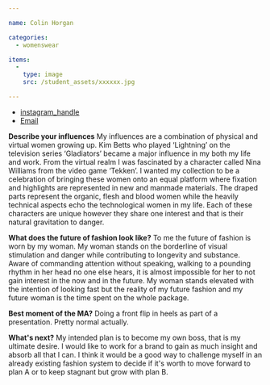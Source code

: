 ```yaml
---

name: Colin Horgan

categories:
  - womenswear

items:
  -
    type: image
    src: /student_assets/xxxxxx.jpg

---
```


* [instagram_handle](https://www.instagram.com/colinhorgan/)
* [Email](mailto:colin.horgan@network.rca.ac.uk)

**Describe your influences**
My influences are a combination of physical and virtual women growing up.
Kim Betts who played ‘Lightning’ on the television series ‘Gladiators’
became a major influence in my both my life and work. From the virtual
realm I was fascinated by a character called Nina Williams from the video
game ‘Tekken’. I wanted my collection to be a celebration of bringing these
women onto an equal platform where fixation and highlights are represented
in new and manmade materials. The draped parts represent the organic, flesh
and blood women while the heavily technical aspects echo the technological
women in my life. Each of these characters are unique however they share
one interest and that is their natural gravitation to danger.

**What does the future of fashion look like?**
To me the future of fashion is worn by my woman. My woman stands on the borderline of visual stimulation and danger while contributing to longevity and substance. Aware of commanding attention without speaking, walking to a pounding rhythm in her head no one else hears, it is almost impossible for her to not gain interest in the now and in the future. My woman stands elevated with the intention of looking fast but the reality of my future fashion and my future woman is the time spent on the whole package.

**Best moment of the MA?**
Doing a front flip in heels as part of a presentation. Pretty normal actually.

**What's next?**
My intended plan is to become my own boss, that is my ultimate
desire. I would like to work for a brand to gain as much insight and
absorb all that I can. I think it would be a good way to challenge myself
in an already existing fashion system to decide if it's worth to move
forward to plan A or to keep stagnant but grow with plan B.

